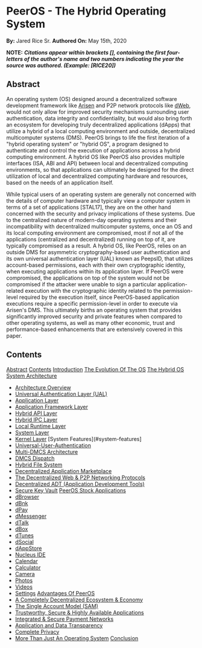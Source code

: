 # PeerOS - The Hybrid Operating System 
**By:** Jared Rice Sr.
**Authored On:** May 15th, 2020

**NOTE:** ***Citations appear within brackets [], containing the first four-letters of the author's name and two numbers indicating the year the source was authored. (Example: [RICE20])***

## Abstract
An operating system (OS) designed around a decentralized software development framework like [Arisen](https://github.com/arisenio/technical-whitepaper) and P2P network protocols like [dWeb](https://github.com/distributedweb/whitepaper), would not only allow for improved security mechanisms surrounding user authentication, data integrity and confidentiality, but would also bring forth an ecosystem for developing truly decentralized applications (dApps) that utilize a hybrid of a local computing environment and outside, decentralized multicomputer systems (DMS). PeerOS brings to life the first iteration of a "hybrid operating system" or "hybrid OS", a program designed to authenticate and control the execution of applications across a hybrid computing environment. A hybrid OS like PeerOS also provides multiple interfaces (ISA, ABI and API) between local and decentralized computing environments, so that applications can ultimately be designed for the direct utilization of local and decentralized computing hardware and resources, based on the needs of an application itself.

While typical users of an operating system are generally not concerned with the details of computer hardware and typically view a computer system in terms of a set of applications [STAL17], they are on the other hand concerned with the security and privacy implications of these systems. Due to the centralized nature of modern-day operating systems and their incompatibility with decentralized multicomputer systems, once an OS and its local computing environment are compromised, most if not all of the applications (centralized and decentralized) running on top of it, are typically compromised as a result. A hybrid OS, like PeerOS, relies on an outside DMS for asymmetric cryptography-based user authentication and its own universal authentication layer (UAL) known as PeepsID, that utilizes account-based permissions, each with their own cryptographic identity, when executing applications within its application layer. If PeerOS were compromised, the applications on top of the system would not be compromised if the attacker were unable to sign a particular application-related execution with the cryptographic identity related to the permission-level required by the execution itself, since PeerOS-based application executions require a specific permission-level in order to execute via Arisen's DMS. This ultimately births an operating system that provides significantly improved security and private features when compared to other operating systems, as well as many other economic, trust and performance-based enhancements that are extensively covered in this paper.

## Contents
[Abstract](#abstract)
[Contents](#contents)
[Introduction](#introduction)
[The Evolution Of The OS](#the-evolution-of-the-os)
[The Hybrid OS](#the-hybrid-os)
[System Architecture](#system-architecture)
- [Architecture Overview](#architecture-overview)
- [Universal Authentication Layer (UAL)](#universal-authentication-layer-ual)
- [Application Layer](#application-layer)
- [Application Framework Layer](#application-framework-layer)
- [Hybrid API Layer](#hybrid-api-layer)
- [Hybrid IPC Layer](#hybrid-ipc-layer)
- [Local Runtime Layer](#local-runtime-layer)
- [System Layer](#system-layer)
- [Kernel Layer](#kernel-layer)
[System Features](#system-features]
- [Universal-User-Authentication](#universal-user-authentication)
- [Multi-DMCS Architecture](#multi-dmcs-architecture)
- [DMCS Dispatch](#dmcs-dispatch)
- [Hybrid File System](#hybrid-file-system)
- [Decentralized Application Marketplace](#decentralized-application-marketplace)
- [The Decentralized Web & P2P Networking Protocols](#the-decentralized-web-and-p2p-networking-protocols)
- [Decentralized ADT (Application Development Tools)](#decentralized-adt)
- [Secure Key Vault](#secure-key-vault)
[PeerOS Stock Applications](#peeros-stock-applications)
- [dBrowser](#dbrowser)
- [dBnk](#dbnk)
- [dPay](#dpay)
- [dMessenger](#dmessenger)
- [dTalk](#dtalk)
- [dBox](#dbox)
- [dTunes](#dtunes)
- [dSocial](#dsocial)
- [dAppStore](#dappstore)
- [Nucleus IDE](#nucleus-ide)
- [Calendar](#calendar)
- [Calculator](#calculator)
- [Camera](#camera)
- [Photos](#photos)
- [Videos](#videos)
- [Settings](#settings)
[Advantages Of PeerOS](#advantages-of-peeros)
- [A Completely Decentralized Ecosystem & Economy](#a-completely-decentralized-ecosystem-economy)
- [The Single Account Model (SAM)](#the-single-account-model-sam)
- [Trustworthy, Secure & Highly Available Applications](#trustworthy-secure-and-highly-available-applications)
- [Integrated & Secure Payment Networks](#truly-secure-payment-systems)
- [Application and Data Transparency](#application-and-data-transparency)
- [Complete Privacy](#complete-privacy)
- [More Than Just An Operating System](#more-than-just-an-operating-system)
[Conclusion](#conclusion)
